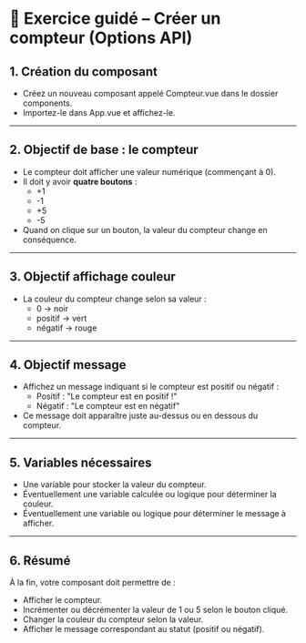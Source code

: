 # 📝 Exercice guidé – Créer un compteur (Options API)

## 1. Création du composant
- Créez un nouveau composant appelé Compteur.vue dans le dossier components.
- Importez-le dans App.vue et affichez-le.

---

## 2. Objectif de base : le compteur
- Le compteur doit afficher une valeur numérique (commençant à 0).
- Il doit y avoir **quatre boutons** :
    - +1
    - -1
    - +5
    - -5
- Quand on clique sur un bouton, la valeur du compteur change en conséquence.

---

## 3. Objectif affichage couleur
- La couleur du compteur change selon sa valeur :
    - 0 → noir
    - positif → vert
    - négatif → rouge

---

## 4. Objectif message
- Affichez un message indiquant si le compteur est positif ou négatif :
    - Positif : "Le compteur est en positif !"
    - Négatif : "Le compteur est en négatif"
- Ce message doit apparaître juste au-dessus ou en dessous du compteur.

---

## 5. Variables nécessaires
- Une variable pour stocker la valeur du compteur.
- Éventuellement une variable calculée ou logique pour déterminer la couleur.
- Éventuellement une variable ou logique pour déterminer le message à afficher.

---

## 6. Résumé
À la fin, votre composant doit permettre de :
- Afficher le compteur.
- Incrémenter ou décrémenter la valeur de 1 ou 5 selon le bouton cliqué.
- Changer la couleur du compteur selon la valeur.
- Afficher le message correspondant au statut (positif ou négatif).
